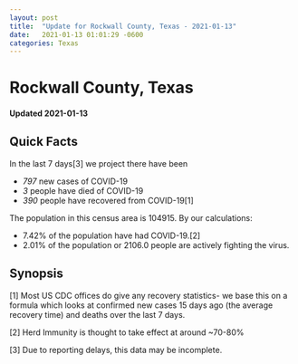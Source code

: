 ```yaml
---
layout: post
title:  "Update for Rockwall County, Texas - 2021-01-13"
date:   2021-01-13 01:01:29 -0600
categories: Texas
---
```


# Rockwall County, Texas
#### Updated 2021-01-13

## Quick Facts

In the last 7 days[3] we project there have been
- *797* new cases of COVID-19
- *3* people have died of COVID-19
- *390* people have recovered from COVID-19[1]

The population in this census area is 104915. By our calculations:
- 7.42% of the population have had COVID-19.[2]
- 2.01% of the population or 2106.0 people are actively fighting the virus.

## Synopsis




[1] Most US CDC offices do give any recovery statistics- we base this on a formula which looks at confirmed new cases
15 days ago (the average recovery time) and deaths over the last 7 days.

[2] Herd Immunity is thought to take effect at around ~70-80%

[3] Due to reporting delays, this data may be incomplete.
 
    